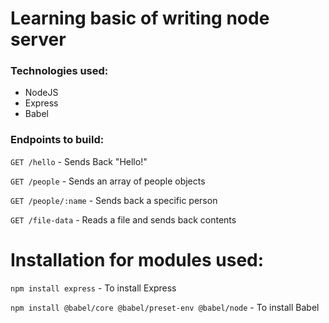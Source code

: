 # Learning basic of writing node server

### Technologies used:
- NodeJS
- Express
- Babel


### Endpoints to build:

`GET /hello` - Sends Back "Hello!"

`GET /people` - Sends an array of people objects

`GET /people/:name` - Sends back a specific person

`GET /file-data` - Reads a file and sends back contents

# Installation for modules used: 

`npm install express`  - To install Express

`npm install @babel/core @babel/preset-env @babel/node` - To install Babel